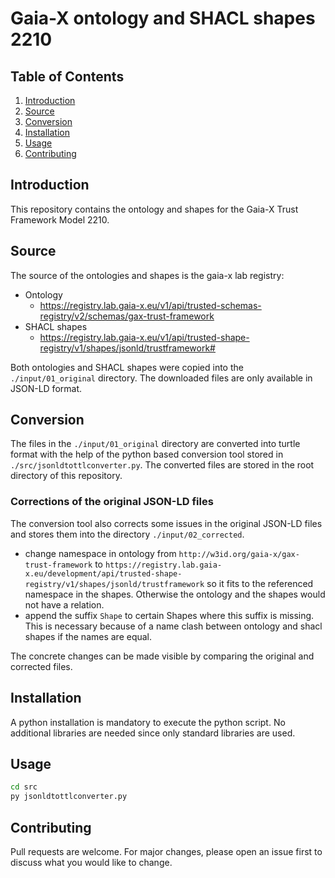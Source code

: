 # Gaia-X ontology and SHACL shapes 2210

## Table of Contents
1. [Introduction](#introduction)
2. [Source](#source)
3. [Conversion](#conversion)
4. [Installation](#installation)
5. [Usage](#usage)
6. [Contributing](#contributing)


## Introduction
This repository contains the ontology and shapes for the Gaia-X Trust Framework Model 2210.

## Source
The source of the ontologies and shapes is the gaia-x lab registry:
- Ontology
  - https://registry.lab.gaia-x.eu/v1/api/trusted-schemas-registry/v2/schemas/gax-trust-framework
- SHACL shapes
  - https://registry.lab.gaia-x.eu/v1/api/trusted-shape-registry/v1/shapes/jsonld/trustframework#

Both ontologies and SHACL shapes were copied into the `./input/01_original` directory. The downloaded files are only available in JSON-LD format. 

## Conversion
The files in the `./input/01_original` directory are converted into turtle format with the help of the python based conversion tool stored in `./src/jsonldtottlconverter.py`. The converted files are stored in the root directory of this repository.

### Corrections of the original JSON-LD files
The conversion tool also corrects some issues in the original JSON-LD files and stores them into the directory `./input/02_corrected`.

- change namespace in ontology from `http://w3id.org/gaia-x/gax-trust-framework` to `https://registry.lab.gaia-x.eu/development/api/trusted-shape-registry/v1/shapes/jsonld/trustframework` so it fits to the referenced namespace in the shapes. Otherwise the ontology and the shapes would not have a relation.
- append the suffix `Shape` to certain Shapes where this suffix is missing. This is necessary because of a name clash between ontology and shacl shapes if the names are equal.

The concrete changes can be made visible by comparing the original and corrected files.

## Installation
A python installation is mandatory to execute the python script. No additional libraries are needed since only standard libraries are used.

## Usage

```bash
cd src
py jsonldtottlconverter.py
```

## Contributing
Pull requests are welcome. For major changes, please open an issue first to discuss what you would like to change.